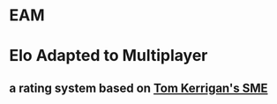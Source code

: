 # EAM
# Elo Adapted to Multiplayer

## a rating system based on [Tom Kerrigan's SME](http://www.tckerrigan.com/Misc/Multiplayer_Elo/)
